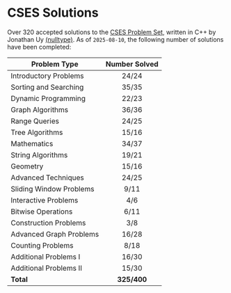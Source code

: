 # CSES Solutions

Over 320 accepted solutions to the [CSES Problem Set](https://cses.fi/problemset/), written in C++ by Jonathan Uy [(nulltype)](https://cses.fi/user/22919). As of `2025-08-10`, the following number of solutions have been completed:

| Problem Type            | Number Solved |
|-------------------------|:-------------:|
| Introductory Problems   |     24/24     |
| Sorting and Searching   |     35/35     |
| Dynamic Programming     |     22/23     |
| Graph Algorithms        |     36/36     |
| Range Queries           |     24/25     |
| Tree Algorithms         |     15/16     |
| Mathematics             |     34/37     |
| String Algorithms       |     19/21     |
| Geometry                |     15/16     |
| Advanced Techniques     |     24/25     |
| Sliding Window Problems |      9/11     |
| Interactive Problems    |      4/6      |
| Bitwise Operations      |      6/11     |
| Construction Problems   |      3/8      |
| Advanced Graph Problems |     16/28     |
| Counting Problems       |      8/18     |
| Additional Problems I   |     16/30     |
| Additional Problems II  |     15/30     |
| **Total**               |  **325/400**  |